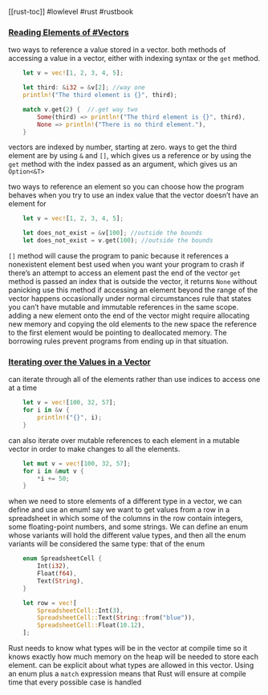 [[rust-toc]]
#lowlevel #rust #rustbook
### [Reading Elements of #Vectors](https://doc.rust-lang.org/book/ch08-01-vectors.html#reading-elements-of-vectors)
two ways to reference a value stored in a vector.
both methods of accessing a value in a vector, either with indexing syntax or the `get` method.

```rust
    let v = vec![1, 2, 3, 4, 5];

    let third: &i32 = &v[2]; //way one
    println!("The third element is {}", third);

    match v.get(2) {  //.get way two
        Some(third) => println!("The third element is {}", third),
        None => println!("There is no third element."),
    }
```
vectors are indexed by number, starting at zero.
ways to get the third element are by using `&` and `[]`, which gives us a reference
or by using the `get` method with the index passed as an argument, which gives us an `Option<&T>`

two ways to reference an element so you can choose how the program behaves when you try to use an index value that the vector doesn’t have an element for

```rust
    let v = vec![1, 2, 3, 4, 5];

    let does_not_exist = &v[100]; //outside the bounds
    let does_not_exist = v.get(100); //outside the bounds
```
`[]` method will cause the program to panic because it references a nonexistent element
best used when you want your program to crash if there’s an attempt to access an element past the end of the vector
`get` method is passed an index that is outside the vector, it returns `None` without panicking
use this method if accessing an element beyond the range of the vector happens occasionally under normal circumstances
rule that states you can’t have mutable and immutable references in the same scope.
adding a new element onto the end of the vector might require allocating new memory and copying the old elements to the new space
the reference to the first element would be pointing to deallocated memory. The borrowing rules prevent programs from ending up in that situation.
### [Iterating over the Values in a Vector](https://doc.rust-lang.org/book/ch08-01-vectors.html#iterating-over-the-values-in-a-vector)
can iterate through all of the elements rather than use indices to access one at a time
```rust
    let v = vec![100, 32, 57];
    for i in &v {
        println!("{}", i);
    }
```
can also iterate over mutable references to each element in a mutable vector in order to make changes to all the elements.
```rust
    let mut v = vec![100, 32, 57];
    for i in &mut v {
        *i += 50;
    }
```

when we need to store elements of a different type in a vector, we can define and use an enum!
say we want to get values from a row in a spreadsheet in which some of the columns in the row contain integers, some floating-point numbers, and some strings. We can define an enum whose variants will hold the different value types, and then all the enum variants will be considered the same type: that of the enum
```rust
    enum SpreadsheetCell {
        Int(i32),
        Float(f64),
        Text(String),
    }

    let row = vec![
        SpreadsheetCell::Int(3),
        SpreadsheetCell::Text(String::from("blue")),
        SpreadsheetCell::Float(10.12),
    ];
```
Rust needs to know what types will be in the vector at compile time so it knows exactly how much memory on the heap will be needed to store each element.
can be explicit about what types are allowed in this vector.
Using an enum plus a `match` expression means that Rust will ensure at compile time that every possible case is handled